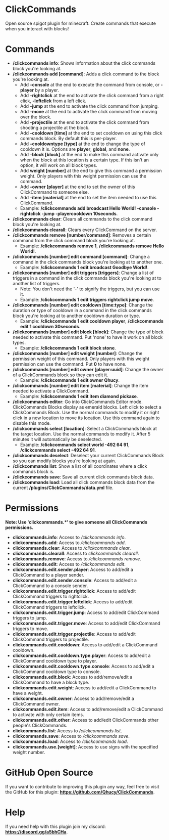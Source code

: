 # ClickCommands
Open source spigot plugin for minecraft. Create commands that execute when you interact with blocks!

# Commands
  - **/clickcommands info**: Shows information about the click commands block you're looking at.  
  - **/clickcommands add [command]**: Adds a click command to the block you're looking at.  
    - Add **-console** at the end to execute the command from console, or **-player** by a player.  
    - Add **-rightclick** at the end to activate the click command from a right click, **-leftclick** from a left click.  
    - Add **-jump** at the end to activate the click command from jumping.  
    - Add **-move** at the end to activate the click command from moving over the block.  
    - Add **-projectile** at the end to activate the click command from shooting a projectile at the block.  
    - Add **-cooldown [time]** at the end to set cooldown on using this click commands block. By default this is per-player.  
    - Add **-cooldowntype [type]** at the end to change the type of cooldown it is. Options are **player**, **global**, and **none**.  
    - Add **-block [block]** at the end to make this command activate only when the block at this location is a certain type. If this isn't an option, it will work on all block types.  
    - Add **weight [number]** at the end to give this command a permission weight. Only players with this weight permission can use the command.  
    - Add **-owner [player]** at the end to set the owner of this ClickCommand to someone else.  
    - Add **-item [material]** at the end to set the item needed to use this ClickCommand.  
    - Example: **/clickcommands add broadcast Hello World! -console -rightclick -jump -playercooldown 10seconds**.  
  - **/clickcommands clear**: Clears all commands to the click command block you're looking at.  
  - **/clickcommands clearall**: Clears every ClickCommand on the server.  
  - **/clickcommands remove [number/command]**: Removes a certain command from the click command block you're looking at.  
    - Example: **/clickcommands remove 1**, **/clickcommands remove Hello World!**.  
  - **/clickcommands [number] edit command [command]**: Change a command in the click commands block you're looking at to another one.  
    - Example: **/clickcommands 1 edit broadcast Goodbye World!**.  
  - **/clickcommands [number] edit triggers [triggers]**: Change a list of triggers in a command in the click commands block you're looking at to another list of triggers.  
    - Note: You don't need the '-' to signify the triggers, but you can use it.  
    - Example: **/clickcommands 1 edit triggers rightclick jump move**.  
  - **/clickcommands [number] edit cooldown [time:type]**: Change the duration or type of cooldown in a command in the click commands block you're looking at to another cooldown duration or type.  
    - Example: **/clickcommands 1 edit cooldown player**, **/clickcommands edit 1 cooldown 30seconds**.  
  - **/clickcommands [number] edit block [block]**: Change the type of block needed to activate this command. Put 'none' to have it work on all block types.  
    - Example: **/clickcommands 1 edit block stone**.  
  - **/clickcommands [number] edit weight [number]**: Change the permission weight of this command. Only players with this weight permission can use the command. Put **0** to have none.  
  - **/clickcommands [number] edit owner [player:uuid]**: Change the owner of a ClickCommands block so they can edit it.  
    - Example: **/clickcommands 1 edit owner Qhucy**.  
  - **/clickcommands [number] edit item [material]**: Change the item needed to activate a ClickCommand.
    - Example: **/clickcommands 1 edit item diamond pickaxe**.
  - **/clickcommands editor**: Go into ClickCommands Editor mode. ClickCommands Blocks display as emerald blocks. Left click to select a ClickCommands Block. Use the normal commands to modify it or right click in a new location to move its location. Use this command again to disable this mode.  
  - **/clickcommands select [location]**: Select a ClickCommands block at the target location. Use the normal commands to modify it. After 5 minutes it will automatically be deselected.  
    - Example: **/clickcommands select world -492 64 91**, **/clickcommands select -492 64 91**.  
  - **/clickcommands deselect**: Deselect your current ClickCommands Block so you can modify blocks you're looking at again.  
  - **/clickcommands list**: Show a list of all coordinates where a click commands block is.  
  - **/clickcommands save**: Save all current click commands block data.  
  - **/clickcommands load**: Load all click commands block data from the current **/plugins/ClickCommands/data.yml** file.  

# Permissions
**Note: Use 'clickcommands.*' to give someone all ClickCommands permissions.**  
  - **clickcommands.info**: Access to */clickcommands info*.  
  - **clickcommands.add**: Access to */clickcommands add*.  
  - **clickcommands.clear**: Access to */clickcommands clear*.  
  - **clickcommands.clearall**: Access to *clickcommands clearall*.  
  - **clickcommands.remove**: Access to */clickcommands remove*.  
  - **clickcommands.edit**: Access to */clickcommands edit*.  
  - **clickcommands.edit.sender.player**: Access to add/edit a ClickCommand to a player sender.  
  - **clickcommands.edit.sender.console**: Access to add/edit a ClickCommand to a console sender.  
  - **clickcommands.edit.trigger.rightclick**: Access to add/edit ClickCommand triggers to rightclick.  
  - **clickcommands.edit.trigger.leftclick**: Access to add/edit ClickCommand triggers to leftclick.  
  - **clickcommands.edit.trigger.jump**: Access to add/edit ClickCommand triggers to jump.  
  - **clickcommands.edit.trigger.move**: Access to add/edit ClickCommand triggers to move.  
  - **clickcommands.edit.trigger.projectile**: Access to add/edit ClickCommand triggers to projectile.  
  - **clickcommands.edit.cooldown**: Access to add/edit a ClickCommand cooldown.  
  - **clickcommands.edit.cooldown.type.player**: Access to add/edit a ClickCommand cooldown type to player.  
  - **clickcommands.edit.cooldown.type.console**: Access to add/edit a ClickCommand cooldown type to console.  
  - **clickcommands.edit.block**: Access to add/remove/edit a ClickCommand to have a block type.  
  - **clickcommands.edit.weight**: Access to add/edit a ClickCommand to have a weight.  
  - **clickcommands.edit.owner**: Access to add/remove/edit a ClickCommand owner.  
  - **clickcommands.edit.item**: Access to add/remove/edit a ClickCommand to activate with only certain items.  
  - **clickcommands.edit.other**: Access to add/edit ClickCommands other people's ClickCommands.  
  - **clickcommands.list**: Access to */clickcommands list*.  
  - **clickcommands.save**: Access to */clickcommands save*.  
  - **clickcommands.load**: Access to */clickcommands load*.  
  - **clickcommands.use.[weight]**: Access to use signs with the specified weight number.  

# GitHub Open Source
If you want to contribute to improving this plugin any way, feel free to visit the GitHub for this plugin: **https://github.com/Qhucy/ClickCommands**.

# Help
If you need help with this plugin join my discord: **https://discord.gg/a5bhCHa**.  
